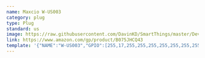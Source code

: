 ```yaml
---
name: Maxcio W-US003
category: plug
type: Plug
standard: us
image: https://raw.githubusercontent.com/DavinKD/SmartThings/master/DeviceImages/W-US003.jpg
link: https://www.amazon.com/gp/product/B075JHCQ43
template: '{"NAME":"W-US003","GPIO":[255,17,255,255,255,255,255,255,255,22,21,255,255],"FLAG":1,"BASE":18}'
---
```

